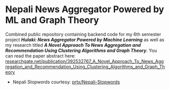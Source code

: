 # Nepali News Aggregator Powered by ML and Graph Theory

Combined public repository containing backend code for my 6th semester project _**Hulaki: News Aggregator Powered by Machine Learning**_ as well as my research titled _**A Novel Approach To News Aggregation and Recommendation Using Clustering Algorithms and Graph Theory**_. 
You can read the paper abstract here: [researchgate.net/publication/392532767_A_Novel_Approach_To_News_Aggregation_and_Recommendation_Using_Clustering_Algorithms_and_Graph_Theory](https://www.researchgate.net/publication/392532767_A_Novel_Approach_To_News_Aggregation_and_Recommendation_Using_Clustering_Algorithms_and_Graph_Theory) 


- Nepali Stopwords courtesy: [prtx/Nepali-Stopwords](https://github.com/prtx/Nepali-Stopwords/blob/master/nepali_stopwords.txt)
